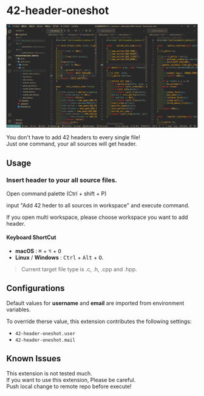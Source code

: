 # 42-header-oneshot

![demo.gif](https://raw.githubusercontent.com/nakamo326/42-header-oneshot/main/demo.gif)

You don't have to add 42 headers to every single file!\
Just one command, your all sources will get header.

## Usage

### Insert header to your all source files.

Open command palette (Ctrl + shift + P)

input "Add 42 heder to all sources in workspace" and execute command.

If you open multi workspace, please choose workspace you want to add header.

#### Keyboard ShortCut

- **macOS** : <kbd>⌘</kbd> + <kbd>⌥</kbd> + <kbd>O</kbd>
- **Linux** / **Windows** : <kbd>Ctrl</kbd> + <kbd>Alt</kbd> + <kbd>O</kbd>.

> Current target file type is .c, .h, .cpp and .hpp.

## Configurations

Default values for **username** and **email** are imported from environment variables.

To override therse value, this extension contributes the following settings:

- `42-header-oneshot.user`
- `42-header-oneshot.mail`

## Known Issues

This extension is not tested much.\
If you want to use this extension, Please be careful.\
Push local change to remote repo before execute!
